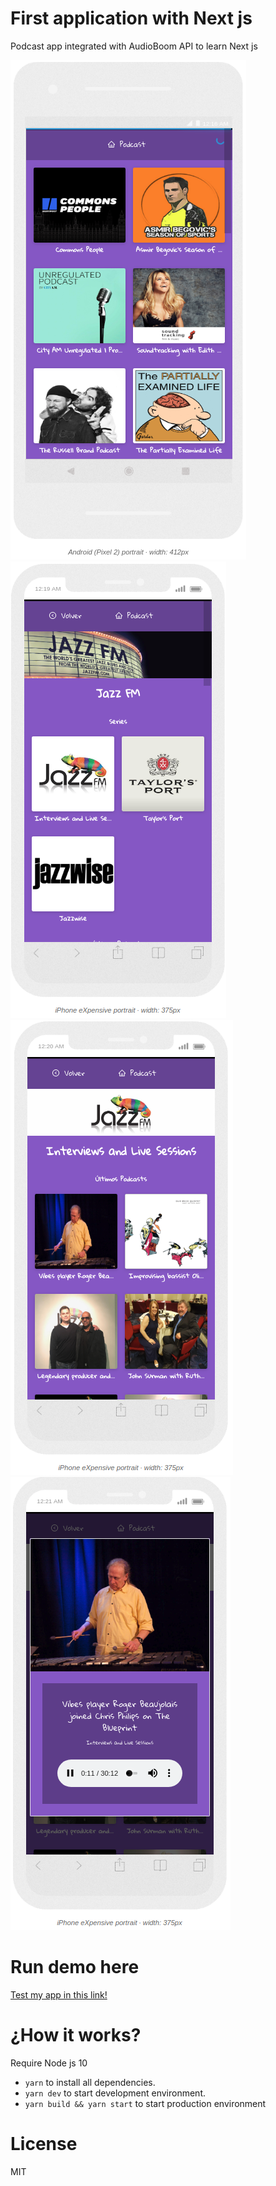 # First application with Next js

Podcast app integrated with AudioBoom API to learn Next js

![Index app](./.readme-static/index.png)
![Serie](./.readme-static/serie.png)
![Channel](./.readme-static/channel.png)
![Podcast](./.readme-static/modal.png)

# Run demo here

[Test my app in this link!](https://nextjs.surfacerobin.now.sh/)

# ¿How it works?

Require Node js 10

- `yarn` to install all dependencies.
- `yarn dev` to start development environment.
- `yarn build && yarn start` to start production environment

# License

MIT
